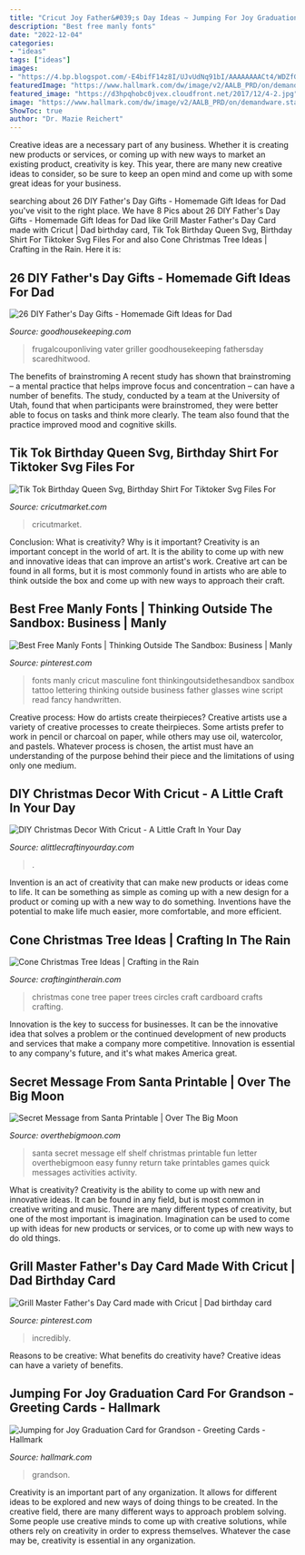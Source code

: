 ```yaml
---
title: "Cricut Joy Father&#039;s Day Ideas ~ Jumping For Joy Graduation Card For Grandson"
description: "Best free manly fonts"
date: "2022-12-04"
categories:
- "ideas"
tags: ["ideas"]
images:
- "https://4.bp.blogspot.com/-E4bifF14z8I/UJvUdNq91bI/AAAAAAAACt4/WDZfG4XpESo/s1600/paper+circles+tree.jpg"
featuredImage: "https://www.hallmark.com/dw/image/v2/AALB_PRD/on/demandware.static/-/Sites-hallmark-master/default/dwc571d7ee/images/finished-goods/Jumping-for-Joy-Graduation-Card-for-Grandson-root-399GR3359_PV.1.GR3359.jpg_Source_Image.jpg"
featured_image: "https://d3hpqhobc0jvex.cloudfront.net/2017/12/4-2.jpg"
image: "https://www.hallmark.com/dw/image/v2/AALB_PRD/on/demandware.static/-/Sites-hallmark-master/default/dwc571d7ee/images/finished-goods/Jumping-for-Joy-Graduation-Card-for-Grandson-root-399GR3359_PV.1.GR3359.jpg_Source_Image.jpg"
ShowToc: true
author: "Dr. Mazie Reichert"
---
```



Creative ideas are a necessary part of any business. Whether it is creating new products or services, or coming up with new ways to market an existing product, creativity is key. This year, there are many new creative ideas to consider, so be sure to keep an open mind and come up with some great ideas for your business.

	

		
searching about 26 DIY Father&#039;s Day Gifts - Homemade Gift Ideas for Dad you've visit to the right place. We have 8 Pics about 26 DIY Father&#039;s Day Gifts - Homemade Gift Ideas for Dad like Grill Master Father&#039;s Day Card made with Cricut | Dad birthday card, Tik Tok Birthday Queen Svg, Birthday Shirt For Tiktoker Svg Files For and also Cone Christmas Tree Ideas | Crafting in the Rain. Here it is:
		
    
## 26 DIY Father&#039;s Day Gifts - Homemade Gift Ideas For Dad

<img loading=lazy src="https://hips.hearstapps.com/ghk.h-cdn.co/assets/17/18/grill-display-the-rustic-willow.jpg?crop=0.9995119570522205xw:1xh;center,top&amp;resize=480:*" onerror="this.onerror=null;this.src='https://tse3.mm.bing.net/th?id=OIP.TOFowai_tVOccijCNVU-pQHaLH&amp;pid=15.1';" alt="26 DIY Father&#039;s Day Gifts - Homemade Gift Ideas for Dad">

_Source: goodhousekeeping.com_

>frugalcouponliving vater griller goodhousekeeping fathersday scaredhitwood. 

	

The benefits of brainstroming
A recent study has shown that brainstroming – a mental practice that helps improve focus and concentration – can have a number of benefits. The study, conducted by a team at the University of Utah, found that when participants were brainstromed, they were better able to focus on tasks and think more clearly. The team also found that the practice improved mood and cognitive skills.

    
## Tik Tok Birthday Queen Svg, Birthday Shirt For Tiktoker Svg Files For

<img loading=lazy src="https://cricutmarket.com/wp-content/uploads/2021/06/Tik-Tok-Birthday-Queen-Svg-BD26062021HB15-800x800.png" onerror="this.onerror=null;this.src='https://tse1.mm.bing.net/th?id=OIP.d2ZJL09YpR3P8Jw3mE5bqAHaHa&amp;pid=15.1';" alt="Tik Tok Birthday Queen Svg, Birthday Shirt For Tiktoker Svg Files For">

_Source: cricutmarket.com_

>cricutmarket. 

	

Conclusion: What is creativity? Why is it important?
Creativity is an important concept in the world of art. It is the ability to come up with new and innovative ideas that can improve an artist's work. Creative art can be found in all forms, but it is most commonly found in artists who are able to think outside the box and come up with new ways to approach their craft.

    
## Best Free Manly Fonts | Thinking Outside The Sandbox: Business | Manly

<img loading=lazy src="https://i.pinimg.com/736x/1f/03/04/1f03047d1ed756e1a7747148bf178ca0--cricut-fonts-pretty-fonts.jpg" onerror="this.onerror=null;this.src='https://tse4.mm.bing.net/th?id=OIP.tvM9zZNgZuUB-At6ri0JuADSEp&amp;pid=15.1';" alt="Best Free Manly Fonts | Thinking Outside The Sandbox: Business | Manly">

_Source: pinterest.com_

>fonts manly cricut masculine font thinkingoutsidethesandbox sandbox tattoo lettering thinking outside business father glasses wine script read fancy handwritten. 

	

Creative process: How do artists create theirpieces?
Creative artists use a variety of creative processes to create theirpieces. Some artists prefer to work in pencil or charcoal on paper, while others may use oil, watercolor, and pastels. Whatever process is chosen, the artist must have an understanding of the purpose behind their piece and the limitations of using only one medium.

    
## DIY Christmas Decor With Cricut - A Little Craft In Your Day

<img loading=lazy src="https://d3hpqhobc0jvex.cloudfront.net/2017/12/4-2.jpg" onerror="this.onerror=null;this.src='https://tse3.mm.bing.net/th?id=OIP.guhfQbYeGZuE24dw0EhPyAHaLK&amp;pid=15.1';" alt="DIY Christmas Decor With Cricut - A Little Craft In Your Day">

_Source: alittlecraftinyourday.com_

>. 

	

Invention is an act of creativity that can make new products or ideas come to life. It can be something as simple as coming up with a new design for a product or coming up with a new way to do something. Inventions have the potential to make life much easier, more comfortable, and more efficient.

    
## Cone Christmas Tree Ideas | Crafting In The Rain

<img loading=lazy src="https://4.bp.blogspot.com/-E4bifF14z8I/UJvUdNq91bI/AAAAAAAACt4/WDZfG4XpESo/s1600/paper+circles+tree.jpg" onerror="this.onerror=null;this.src='https://tse3.mm.bing.net/th?id=OIP.UXqzAo5MDEK2wDqKAuZb0QAAAA&amp;pid=15.1';" alt="Cone Christmas Tree Ideas | Crafting in the Rain">

_Source: craftingintherain.com_

>christmas cone tree paper trees circles craft cardboard crafts crafting. 

	

Innovation is the key to success for businesses. It can be the innovative idea that solves a problem or the continued development of new products and services that make a company more competitive. Innovation is essential to any company's future, and it's what makes America great.

    
## Secret Message From Santa Printable | Over The Big Moon

<img loading=lazy src="https://i0.wp.com/overthebigmoon.com/wp-content/uploads/2018/11/secret-message-santa-printable.jpg?fit=800%2C1200&amp;ssl=1" onerror="this.onerror=null;this.src='https://tse1.mm.bing.net/th?id=OIP.pLeG70s1NMAtpyrVWVScOgHaLH&amp;pid=15.1';" alt="Secret Message from Santa Printable | Over The Big Moon">

_Source: overthebigmoon.com_

>santa secret message elf shelf christmas printable fun letter overthebigmoon easy funny return take printables games quick messages activities activity. 

	

What is creativity?
Creativity is the ability to come up with new and innovative ideas. It can be found in any field, but is most common in creative writing and music. There are many different types of creativity, but one of the most important is imagination. Imagination can be used to come up with ideas for new products or services, or to come up with new ways to do old things.

    
## Grill Master Father&#039;s Day Card Made With Cricut | Dad Birthday Card

<img loading=lazy src="https://i.pinimg.com/736x/2c/97/e0/2c97e0e01fd16616a3e31c4e9c0670e0.jpg" onerror="this.onerror=null;this.src='https://tse3.mm.bing.net/th?id=OIP.bQ749FtA3poT7daWT-7OAQAAAA&amp;pid=15.1';" alt="Grill Master Father&#039;s Day Card made with Cricut | Dad birthday card">

_Source: pinterest.com_

>incredibly. 

	

Reasons to be creative: What benefits do creativity have?
Creative ideas can have a variety of benefits.

    
## Jumping For Joy Graduation Card For Grandson - Greeting Cards - Hallmark

<img loading=lazy src="https://www.hallmark.com/dw/image/v2/AALB_PRD/on/demandware.static/-/Sites-hallmark-master/default/dwc571d7ee/images/finished-goods/Jumping-for-Joy-Graduation-Card-for-Grandson-root-399GR3359_PV.1.GR3359.jpg_Source_Image.jpg" onerror="this.onerror=null;this.src='https://tse1.mm.bing.net/th?id=OIP.khxDTtRACOVNYcq2OowdcwHaKz&amp;pid=15.1';" alt="Jumping for Joy Graduation Card for Grandson - Greeting Cards - Hallmark">

_Source: hallmark.com_

>grandson. 

	

Creativity is an important part of any organization. It allows for different ideas to be explored and new ways of doing things to be created. In the creative field, there are many different ways to approach problem solving. Some people use creative minds to come up with creative solutions, while others rely on creativity in order to express themselves. Whatever the case may be, creativity is essential in any organization.


